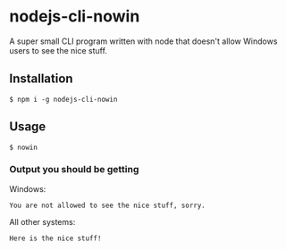 # nodejs-cli-nowin

A super small CLI program written with node that doesn't allow Windows users to see the nice stuff.

## Installation

`$ npm i -g nodejs-cli-nowin`

## Usage

`$ nowin`

### Output you should be getting

Windows:

```
You are not allowed to see the nice stuff, sorry.
```

All other systems:

```
Here is the nice stuff!
```